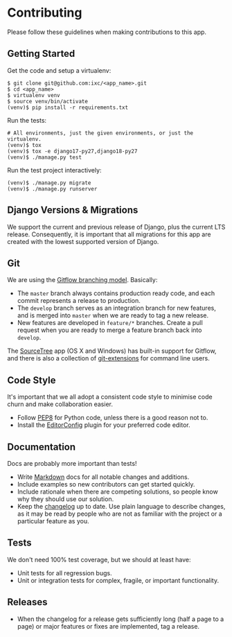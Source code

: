 # Contributing

Please follow these guidelines when making contributions to this app.

## Getting Started

Get the code and setup a virtualenv:

    $ git clone git@github.com:ixc/<app_name>.git
    $ cd <app_name>
    $ virtualenv venv
    $ source venv/bin/activate
    (venv)$ pip install -r requirements.txt

Run the tests:

    # All environments, just the given environments, or just the virtualenv.
    (venv)$ tox
    (venv)$ tox -e django17-py27,django18-py27
    (venv)$ ./manage.py test

Run the test project interactively:

    (venv)$ ./manage.py migrate
    (venv)$ ./manage.py runserver

## Django Versions & Migrations

We support the current and previous release of Django, plus the current LTS
release. Consequently, it is important that all migrations for this app are
created with the lowest supported version of Django.

## Git

We are using the [Gitflow branching model]. Basically:

  * The `master` branch always contains production ready code, and each commit
    represents a release to production.
  * The `develop` branch serves as an integration branch for new features, and
    is merged into `master` when we are ready to tag a new release.
  * New features are developed in `feature/*` branches. Create a pull request
    when you are ready to merge a feature branch back into `develop`.

The [SourceTree] app (OS X and Windows) has built-in support for Gitflow, and
there is also a collection of [git-extensions] for command line users.

## Code Style

It's important that we all adopt a consistent code style to minimise code churn
and make collaboration easier.

  * Follow [PEP8] for Python code, unless there is a good reason not to.
  * Install the [EditorConfig] plugin for your preferred code editor.

## Documentation

Docs are probably more important than tests!

  * Write [Markdown] docs for all notable changes and additions.
  * Include examples so new contributors can get started quickly.
  * Include rationale when there are competing solutions, so people know why
    they should use our solution.
  * Keep the [changelog] up to date. Use plain language to describe changes,
    as it may be read by people who are not as familiar with the project or a
    particular feature as you.

## Tests

We don't need 100% test coverage, but we should at least have:

  * Unit tests for all regression bugs.
  * Unit or integration tests for complex, fragile, or important functionality.

## Releases

  * When the changelog for a release gets sufficiently long (half a page to a
    page) or major features or fixes are implemented, tag a release.

[changelog]: changelog.md
[EditorConfig]: http://editorconfig.org/
[git-extensions]: https://github.com/nvie/gitflow/
[Gitflow branching model]: http://atlassian.com/git/workflows#!workflow-gitflow
[Markdown]: http://daringfireball.net/projects/markdown/
[PEP8]: http://legacy.python.org/dev/peps/pep-0008/
[SourceTree]: http://sourcetreeapp.com/
